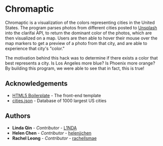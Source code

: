 # Chromaptic

Chromaptic is a visualization of the colors representing cities in the United States. The program parses photos from different cities posted to [Unsplash](https://unsplash.com/) into the clarifai API, to return the dominant color of the photos, which are then visualized on a map. Users are then able to hover their mouse over the map markers to get a preview of a photo from that city, and are able to experience that city's "color."

The motivation behind this hack was to determine if there exists a color that best represents a city. Is Los Angeles more blue? Is Phoenix more orange? By building this program, we were able to see that in fact, this is true! 

## Acknowledgements

* [HTML5 Boilerplate](https://html5boilerplate.com/) - The front-end template
* [cities.json](https://gist.github.com/Miserlou/c5cd8364bf9b2420bb29) - Database of 1000 largest US cities

## Authors

* **Linda Qin** - *Contributor* - [L1NDA](https://github.com/L1NDA)
* **Helen Chen** - *Contributor* - [helenjjchen](https://github.com/helenjjchen)
* **Rachel Leong** - *Contributor* - [rachellsmae](https://github.com/rachellsmae)
